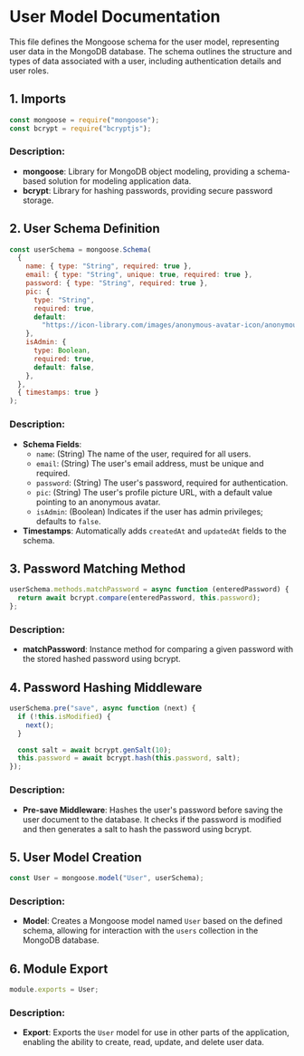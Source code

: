 
# User Model Documentation

This file defines the Mongoose schema for the user model, representing user data in the MongoDB database. The schema outlines the structure and types of data associated with a user, including authentication details and user roles.

## 1. Imports

```javascript
const mongoose = require("mongoose");
const bcrypt = require("bcryptjs");
```
### Description:
- **mongoose**: Library for MongoDB object modeling, providing a schema-based solution for modeling application data.
- **bcrypt**: Library for hashing passwords, providing secure password storage.

## 2. User Schema Definition

```javascript
const userSchema = mongoose.Schema(
  {
    name: { type: "String", required: true },
    email: { type: "String", unique: true, required: true },
    password: { type: "String", required: true },
    pic: {
      type: "String",
      required: true,
      default:
        "https://icon-library.com/images/anonymous-avatar-icon/anonymous-avatar-icon-25.jpg",
    },
    isAdmin: {
      type: Boolean,
      required: true,
      default: false,
    },
  },
  { timestamps: true }
);
```
### Description:
- **Schema Fields**:
  - `name`: (String) The name of the user, required for all users.
  - `email`: (String) The user's email address, must be unique and required.
  - `password`: (String) The user's password, required for authentication.
  - `pic`: (String) The user's profile picture URL, with a default value pointing to an anonymous avatar.
  - `isAdmin`: (Boolean) Indicates if the user has admin privileges; defaults to `false`.
- **Timestamps**: Automatically adds `createdAt` and `updatedAt` fields to the schema.

## 3. Password Matching Method

```javascript
userSchema.methods.matchPassword = async function (enteredPassword) {
  return await bcrypt.compare(enteredPassword, this.password);
};
```
### Description:
- **matchPassword**: Instance method for comparing a given password with the stored hashed password using bcrypt.

## 4. Password Hashing Middleware

```javascript
userSchema.pre("save", async function (next) {
  if (!this.isModified) {
    next();
  }

  const salt = await bcrypt.genSalt(10);
  this.password = await bcrypt.hash(this.password, salt);
});
```
### Description:
- **Pre-save Middleware**: Hashes the user's password before saving the user document to the database. It checks if the password is modified and then generates a salt to hash the password using bcrypt.

## 5. User Model Creation

```javascript
const User = mongoose.model("User", userSchema);
```
### Description:
- **Model**: Creates a Mongoose model named `User` based on the defined schema, allowing for interaction with the `users` collection in the MongoDB database.

## 6. Module Export

```javascript
module.exports = User;
```
### Description:
- **Export**: Exports the `User` model for use in other parts of the application, enabling the ability to create, read, update, and delete user data.
